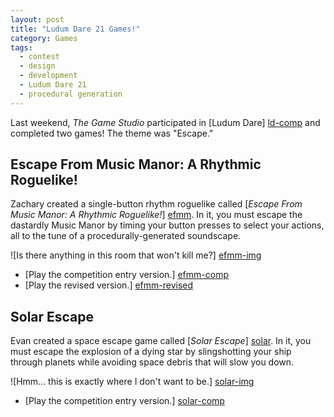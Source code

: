 ```yaml
---
layout: post
title: "Ludum Dare 21 Games!"
category: Games
tags:
  - contest
  - design
  - development
  - Ludum Dare 21
  - procedural generation
---
```


Last weekend, _The Game Studio_ participated in [Ludum Dare] [ld-comp] and completed two games! The theme was "Escape."

## Escape From Music Manor: A Rhythmic Roguelike!

Zachary created a single-button rhythm roguelike called [_Escape From Music Manor: A Rhythmic Roguelike!_] [efmm]. In it, you must escape the dastardly Music Manor by timing your button presses to select your actions, all to the tune of a procedurally-generated soundscape.

![Is there anything in this room that won't kill me?] [efmm-img]

- [Play the competition entry version.] [efmm-comp]
- [Play the revised version.] [efmm-revised]

## Solar Escape

Evan created a space escape game called [_Solar Escape_] [solar]. In it, you must escape the explosion of a dying star by slingshotting your ship through planets while avoiding space debris that will slow you down.

![Hmm... this is exactly where I don't want to be.] [solar-img]

- [Play the competition entry version.] [solar-comp]

[ld-comp]: http://www.ludumdare.com/compo
[efmm]: http://www.ludumdare.com/compo/ludum-dare-21/?action=preview&amp;uid=2617
[efmm-img]: https://s3.amazonaws.com/thegamestudio/web/2011-08-23-ludum-dare-21-games-1.png
[efmm-comp]: http://thegamestudio.net/games/ld21/zachary/
[efmm-revised]: http://www.kongregate.com/games/zachwlewis/escape-from-music-manor?referrer=zachwlewis
[solar]: http://www.ludumdare.com/compo/ludum-dare-21/?action=preview&amp;uid=5858
[solar-img]: https://s3.amazonaws.com/thegamestudio/web/2011-08-23-ludum-dare-21-games-2.png
[solar-comp]: http://www.thegamestudio.net/games/ld21/evan

